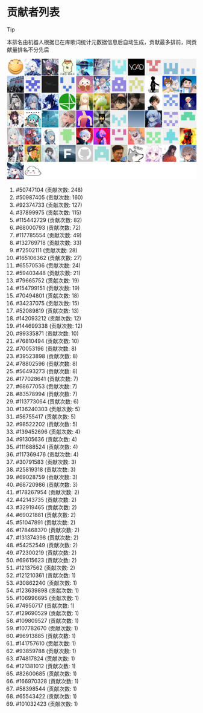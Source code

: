 # 贡献者列表

> [!TIP]
> 本排名由机器人根据已在库歌词统计元数据信息后自动生成，贡献最多排前，同贡献量排名不分先后

![贡献者头像画廊](./CONTRIBUTORS.svg)

1. #50747104 (贡献次数: 248)
2. #50987405 (贡献次数: 160)
3. #92374733 (贡献次数: 127)
4. #37899975 (贡献次数: 115)
5. #115442729 (贡献次数: 82)
6. #68000793 (贡献次数: 72)
7. #117785554 (贡献次数: 49)
8. #132769718 (贡献次数: 33)
9. #72502111 (贡献次数: 28)
10. #165106362 (贡献次数: 27)
11. #65570536 (贡献次数: 24)
12. #59403448 (贡献次数: 21)
13. #79665752 (贡献次数: 19)
14. #154799151 (贡献次数: 19)
15. #70494801 (贡献次数: 18)
16. #34237075 (贡献次数: 15)
17. #52089819 (贡献次数: 13)
18. #142093212 (贡献次数: 12)
19. #144699338 (贡献次数: 12)
20. #99335871 (贡献次数: 10)
21. #76810494 (贡献次数: 10)
22. #70053196 (贡献次数: 8)
23. #39523898 (贡献次数: 8)
24. #78802596 (贡献次数: 8)
25. #56493273 (贡献次数: 8)
26. #177028641 (贡献次数: 7)
27. #68677053 (贡献次数: 7)
28. #83578994 (贡献次数: 7)
29. #113773064 (贡献次数: 6)
30. #136240303 (贡献次数: 5)
31. #56755417 (贡献次数: 5)
32. #98522202 (贡献次数: 5)
33. #139452696 (贡献次数: 4)
34. #91305636 (贡献次数: 4)
35. #111688524 (贡献次数: 4)
36. #117369476 (贡献次数: 4)
37. #30791583 (贡献次数: 3)
38. #25819318 (贡献次数: 3)
39. #69028759 (贡献次数: 3)
40. #68720986 (贡献次数: 3)
41. #178267954 (贡献次数: 2)
42. #42143735 (贡献次数: 2)
43. #32919465 (贡献次数: 2)
44. #69021881 (贡献次数: 2)
45. #51047891 (贡献次数: 2)
46. #178468370 (贡献次数: 2)
47. #131374398 (贡献次数: 2)
48. #54252549 (贡献次数: 2)
49. #72300219 (贡献次数: 2)
50. #69615623 (贡献次数: 2)
51. #12137562 (贡献次数: 2)
52. #121210361 (贡献次数: 1)
53. #30862240 (贡献次数: 1)
54. #123639898 (贡献次数: 1)
55. #106996695 (贡献次数: 1)
56. #74950717 (贡献次数: 1)
57. #129690529 (贡献次数: 1)
58. #109809527 (贡献次数: 1)
59. #107782670 (贡献次数: 1)
60. #96913885 (贡献次数: 1)
61. #141757610 (贡献次数: 1)
62. #93859788 (贡献次数: 1)
63. #74817824 (贡献次数: 1)
64. #121381012 (贡献次数: 1)
65. #82600685 (贡献次数: 1)
66. #166970328 (贡献次数: 1)
67. #58398544 (贡献次数: 1)
68. #65543422 (贡献次数: 1)
69. #101032423 (贡献次数: 1)
